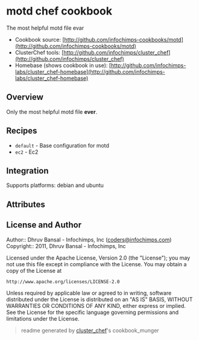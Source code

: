 # motd chef cookbook

The most helpful motd file evar

* Cookbook source:   [http://github.com/infochimps-cookbooks/motd](http://github.com/infochimps-cookbooks/motd)
* ClusterChef tools: [http://github.com/infochimps/cluster_chef](http://github.com/infochimps/cluster_chef)
* Homebase (shows cookbook in use): [http://github.com/infochimps-labs/cluster_chef-homebase](http://github.com/infochimps-labs/cluster_chef-homebase)

## Overview

Only the most helpful motd file **ever**.

## Recipes 

* `default`                  - Base configuration for motd
* `ec2`                      - Ec2

## Integration

Supports platforms: debian and ubuntu



## Attributes


## License and Author

Author::                Dhruv Bansal - Infochimps, Inc (<coders@infochimps.com>)
Copyright::             2011, Dhruv Bansal - Infochimps, Inc

Licensed under the Apache License, Version 2.0 (the "License");
you may not use this file except in compliance with the License.
You may obtain a copy of the License at

    http://www.apache.org/licenses/LICENSE-2.0

Unless required by applicable law or agreed to in writing, software
distributed under the License is distributed on an "AS IS" BASIS,
WITHOUT WARRANTIES OR CONDITIONS OF ANY KIND, either express or implied.
See the License for the specific language governing permissions and
limitations under the License.

> readme generated by [cluster_chef](http://github.com/infochimps/cluster_chef)'s cookbook_munger
